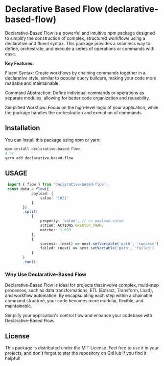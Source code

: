 # Declarative Based Flow (declarative-based-flow)

Declarative-Based Flow is a powerful and intuitive npm package designed to simplify the construction of complex, structured workflows using a declarative and fluent syntax. This package provides a seamless way to define, orchestrate, and execute a series of operations or commands with ease.

__Key Features:__

Fluent Syntax: Create workflows by chaining commands together in a declarative style, similar to popular query builders, making your code more readable and maintainable.

Command Abstraction: Define individual commands or operations as separate modules, allowing for better code organization and reusability.

<!-- Customizable Commands: Easily extend the package to include custom command classes that suit your specific needs, whether it's data transformation, external integrations, or business logic. -->

Simplified Workflow: Focus on the high-level logic of your application, while the package handles the orchestration and execution of commands.

<!-- Error Handling: Built-in error handling and exception management to ensure that your workflows run smoothly. -->

## Installation

You can install this package using npm or yarn:

```bash
npm install declarative-based-flow
# or
yarn add declarative-based-flow
```

## USAGE

```ts
 import { flow } from 'declarative-based-flow';
 const data = flow({ 
            payload: { 
                value: '1022' 
            } 
        })
        .split(
            { 
                property: 'value', // => payload.value
                action: ACTIONS.GREATER_THAN, 
                matcher: 1_023 
            }, 
            {
                success: (next) => next.setVariable('path', 'success'), 
                failed: (next) => next.setVariable('path', 'failed')
            }
        )
        .run();
```

### Why Use Declarative-Based Flow

Declarative-Based Flow is ideal for projects that involve complex, multi-step processes, such as data transformations, ETL (Extract, Transform, Load), and workflow automation. By encapsulating each step within a chainable command structure, your code becomes more modular, flexible, and maintainable.

Simplify your application's control flow and enhance your codebase with Declarative-Based Flow.

## License

This package is distributed under the MIT License. Feel free to use it in your projects, and don't forget to star the repository on GitHub if you find it helpful!
